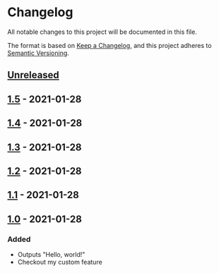 # Changelog

All notable changes to this project will be documented in this file.

The format is based on [Keep a Changelog](https://keepachangelog.com/en/1.0.0/),
and this project adheres to [Semantic Versioning](https://semver.org/spec/v2.0.0.html).

## [Unreleased]

## [1.5] - 2021-01-28

## [1.4] - 2021-01-28

## [1.3] - 2021-01-28

## [1.2] - 2021-01-28

## [1.1] - 2021-01-28

## [1.0] - 2021-01-28

### Added

-   Outputs "Hello, world!"
-   Checkout my custom feature

[Unreleased]: https://github.com/thomasdom/calculator/compare/1.5...HEAD

[1.5]: https://github.com/thomasdom/calculator/compare/1.4...1.5

[1.4]: https://github.com/thomasdom/calculator/compare/1.3...1.4

[1.3]: https://github.com/thomasdom/calculator/compare/1.2...1.3

[1.2]: https://github.com/thomasdom/calculator/compare/1.1...1.2

[1.1]: https://github.com/thomasdom/calculator/compare/1.0...1.1

[1.0]: https://github.com/thomasdom/calculator/compare/89fbb54788426750c47c7a3241c58371bcb713d8...1.0
